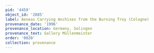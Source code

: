 ```yaml
---
pid: '4459'
object_id: '2885'
label: Aeneas Carrying Anchises from the Burning Troy (Cologne)
provenance_date: '1996'
provenance_location: Germany, Solingen
provenance_text: Gallery Müllenmeister
order: '0020'
collection: provenance
---
```

